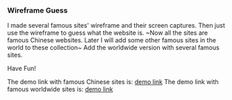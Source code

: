 ### Wireframe Guess
 I made several famous sites' wireframe and their screen captures. Then just use the wireframe to guess what the website is.
~Now all the sites are famous Chinese websites. Later I will add some other famous sites in the world to these collection~
 Add the worldwide version with several famous sites.

Have Fun!

The demo link with famous Chinese sites is: [demo link](http://zzgary.github.io/wireframeguess)
The demo link with famous worldwide sites is: [demo link](http://zzgary.github.io/wireframeguess/en/)
